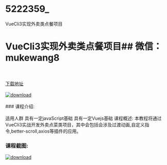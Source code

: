 # 5222359_
VueCli3实现外卖类点餐项目
# VueCli3实现外卖类点餐项目## 微信：mukewang8
<br/></br>[下载地址](http://www.36tz.cn/article/5222359 "下载地址")
<br/></br>[![download](http://36tz.cn/muke_img/2022_01_1-17-300x227.png "下载地址")](http://www.36tz.cn/article/5222359 "下载地址")
<br/></br>### 课程介绍:<br/></br>适用人群
具有一定javaScript基础
具有一定Vuejs基础
课程概述:
本教程将通过VueCli3实战开发外卖点菜类项目，其中会包括会涉及过渡动画,自定义指令,better-scroll,axios等插件的应用。

### 课程截图:
[![download](http://36tz.cn/muke_img/2022_01_2-16.png "下载地址")](http://www.36tz.cn/article/5222359 "下载地址")
